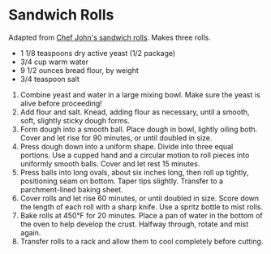 # Sandwich Rolls

Adapted from [Chef John's sandwich rolls](http://foodwishes.blogspot.com/2016/01/sandwich-rolls-because-size-and-shape.html). Makes three rolls.

- 1 1/8 teaspoons dry active yeast (1/2 package)
- 3/4 cup warm water
- 9 1/2 ounces bread flour, by weight
- 3/4 teaspoon salt

1. Combine yeast and water in a large mixing bowl. Make sure the yeast is alive before proceeding!
2. Add flour and salt. Knead, adding flour as necessary, until a smooth, soft, slightly sticky dough forms.
3. Form dough into a smooth ball. Place dough in bowl, lightly oiling both. Cover and let rise for 90 minutes, or until doubled in size.
4. Press dough down into a uniform shape. Divide into three equal portions. Use a cupped hand and a circular motion to roll pieces into uniformly smooth balls. Cover and let rest 15 minutes.
5. Press balls into long ovals, about six inches long, then roll up tightly, positioning seam on bottom. Taper tips slightly. Transfer to a parchment-lined baking sheet.
6. Cover rolls and let rise 60 minutes, or until doubled in size. Score down the length of each roll with a sharp knife. Use a spritz bottle to mist rolls.
7. Bake rolls at 450&deg;F for 20 minutes. Place a pan of water in the bottom of the oven to help develop the crust. Halfway through, rotate and mist again.
8. Transfer rolls to a rack and allow them to cool completely before cutting.
